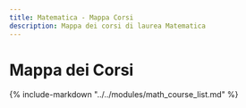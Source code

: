 ```yaml
---
title: Matematica - Mappa Corsi
description: Mappa dei corsi di laurea Matematica
---
```


# Mappa dei Corsi

{% include-markdown "../../modules/math_course_list.md" %}
